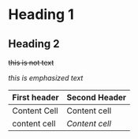 # Heading 1
## Heading 2
~~this is not text~~

*this is emphasized text*


First header | Second Header
------------ | -------------
Content Cell | Content cell
content cell | *Content cell*